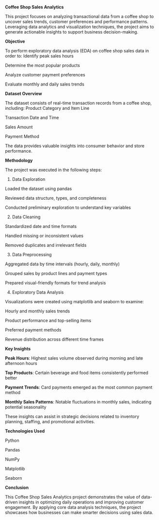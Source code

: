 **Coffee Shop Sales Analytics**

This project focuses on analyzing transactional data from a coffee shop to uncover sales trends, customer preferences and performance patterns. Leveraging data analytics and visualization techniques, the project aims to generate actionable insights to support business decision-making.

**Objective**

To perform exploratory data analysis (EDA) on coffee shop sales data in order to:
Identify peak sales hours

Determine the most popular products

Analyze customer payment preferences

Evaluate monthly and daily sales trends

**Dataset Overview**

The dataset consists of real-time transaction records from a coffee shop, including:
Product Category and Item Line

Transaction Date and Time

Sales Amount

Payment Method

The data provides valuable insights into consumer behavior and store performance.


**Methodology**

The project was executed in the following steps:

1. Data Exploration
   
Loaded the dataset using pandas

Reviewed data structure, types, and completeness

Conducted preliminary exploration to understand key variables

2. Data Cleaning
   
Standardized date and time formats

Handled missing or inconsistent values

Removed duplicates and irrelevant fields

3. Data Preprocessing
   
Aggregated data by time intervals (hourly, daily, monthly)

Grouped sales by product lines and payment types

Prepared visual-friendly formats for trend analysis

4. Exploratory Data Analysis
   
Visualizations were created using matplotlib and seaborn to examine:

Hourly and monthly sales trends

Product performance and top-selling items

Preferred payment methods

Revenue distribution across different time frames


**Key Insights**

**Peak Hours**: Highest sales volume observed during morning and late afternoon hours

**Top Products**: Certain beverage and food items consistently performed better

**Payment Trends**: Card payments emerged as the most common payment method

**Monthly Sales Patterns**: Notable fluctuations in monthly sales, indicating potential seasonality

These insights can assist in strategic decisions related to inventory planning, staffing, and promotional activities.


**Technologies Used**

Python

Pandas

NumPy

Matplotlib

Seaborn


**Conclusion**

This Coffee Shop Sales Analytics project demonstrates the value of data-driven insights in optimizing daily operations and improving customer engagement. By applying core data analysis techniques, the project showcases how businesses can make smarter decisions using sales data.



